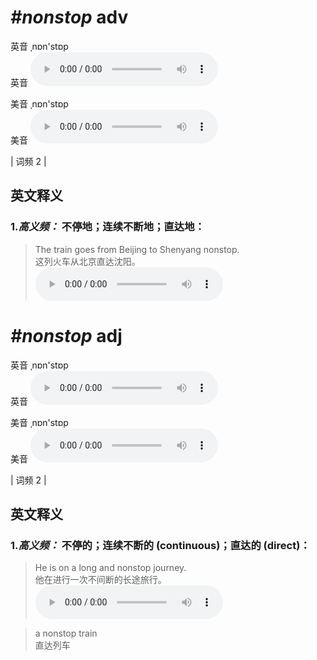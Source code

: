 # ***\#nonstop*** adv
英音 ˌnɒn'stɒp  
英音
<audio src="./media/nonstop-B.aac" controls="controls"></audio>

美音 ˌnɒn'stɒp  
美音
<audio src="./media/nonstop.aac" controls="controls"></audio>



| 词频 2 |  

英文释义
---
### 1.*高义频：* **不停地；连续不断地；直达地：**  

 > The train goes from Beijing to Shenyang nonstop.   
 > 这列火车从北京直达沈阳。    
<audio src="./media/nonstop-2.aac" controls="controls"></audio>


# ***\#nonstop*** adj
英音 ˌnɒn'stɒp  
英音
<audio src="./media/nonstop-B.aac" controls="controls"></audio>

美音 ˌnɒn'stɒp  
美音
<audio src="./media/nonstop.aac" controls="controls"></audio>



| 词频 2 |  

英文释义
---
### 1.*高义频：* **不停的；连续不断的 (continuous)；直达的 (direct)：**  

 > He is on a long and nonstop journey.   
 > 他在进行一次不间断的长途旅行。    
<audio src="./media/nonstop-1.aac" controls="controls"></audio>

 > a nonstop train   
 > 直达列车    


